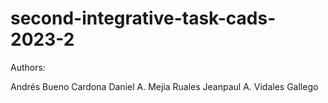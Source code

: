 # second-integrative-task-cads-2023-2

Authors:

Andrés Bueno Cardona
Daniel A. Mejia Ruales
Jeanpaul A. Vidales Gallego
